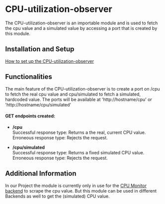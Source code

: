 # CPU-utilization-observer 

The CPU-utilization-observer is an importable module and is used to fetch the cpu value and a simulated value by accessing a port that is created by this module.

## Installation and Setup
[How to set up the CPU-utilization-observer](https://github.com/ccims/cpu-utilization-observer) 

## Functionalities

The main feature of the CPU-utilization-observer is to create a port on /cpu to fetch the real cpu value and cpu/simulated to fetch a simulated,  hardcoded value. The ports will be available at 'http://hostname/cpu' or 'http://hostname/cpu/simulated' 

#### GET endpoints created:
* **/cpu** \
  Successful response type:  Returns a the real, current CPU value. \
  Erroneous response type: Rejects the request.
  
* **/cpu/simulated** \
  Successful response type: Returns a fixed simulated CPU value. \
  Erroneous response type: Rejects the request.


## Additional Information

In our Project the module is currently only in use for the [CPU Monitor backend](https://github.com/ccims/CPU-tracking-monitoring-service) to scrape the cpu value. But this module can be used in different Backends as well to get the (simulated) CPU value.
